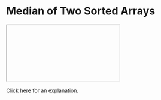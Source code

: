 # Median of Two Sorted Arrays 

<iframe></iframe>

Click [here](Explanation.md) for an explanation.

